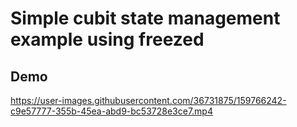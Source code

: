 # Simple cubit state management example using freezed

## Demo

https://user-images.githubusercontent.com/36731875/159766242-c9e57777-355b-45ea-abd9-bc53728e3ce7.mp4
